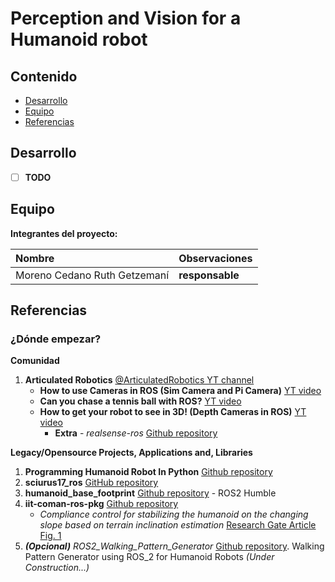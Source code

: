 # Perception and Vision for a Humanoid robot

## Contenido

- [Desarrollo](#desarrollo)
- [Equipo](#equipo)
- [Referencias](#referencias)

## Desarrollo

- [ ] **TODO**

## Equipo

**Integrantes del proyecto:**

| Nombre | Observaciones |
| :----------| :----------- |
| Moreno Cedano Ruth Getzemaní | **responsable** |

## Referencias

### ¿Dónde empezar?

**Comunidad**

1. **Articulated Robotics** [@ArticulatedRobotics YT channel](https://www.youtube.com/@ArticulatedRobotics)
	- **How to use Cameras in ROS (Sim Camera and Pi Camera)** [YT video](https://www.youtube.com/watch?v=A3nw2M47K50)
	- **Can you chase a tennis ball with ROS?** [YT video](https://www.youtube.com/watch?v=gISSSbYUZag)
	- **How to get your robot to see in 3D! (Depth Cameras in ROS)** [YT video](https://www.youtube.com/watch?v=T9xZ22i9-Ys)
		- **Extra** - *realsense-ros* [Github repository](https://github.com/IntelRealSense/realsense-ros)

**Legacy/Opensource Projects, Applications and, Libraries**

1. **Programming Humanoid Robot In Python** [Github repository](https://github.com/DAInamite/programming-humanoid-robot-in-python)
1. **sciurus17_ros** [GitHub repository](https://github.com/rt-net/sciurus17_ros)
1. **humanoid_base_footprint** [Github repository](https://github.com/ros-sports/humanoid_base_footprint) - ROS2 Humble
1. **iit-coman-ros-pkg** [Github repository](https://github.com/ADVRHumanoids/iit-coman-ros-pkg)
	- *Compliance control for stabilizing the humanoid on the changing slope based on terrain inclination estimation* [Research Gate Article](https://www.researchgate.net/publication/282589044_Compliance_control_for_stabilizing_the_humanoid_on_the_changing_slope_based_on_terrain_inclination_estimation) 
	[Fig. 1](https://www.researchgate.net/figure/The-compliant-humanoid-robot-COMAN_fig1_282589044)
1. ***(Opcional)*** *ROS2_Walking_Pattern_Generator* [Github repository](https://github.com/open-rdc/ROS2_Walking_Pattern_Generator). Walking Pattern Generator using ROS_2 for Humanoid Robots *(Under Construction...)*
